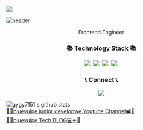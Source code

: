 ![](https://komarev.com/ghpvc/?username=korany-lee&label=views&style=plastic&color=blue)
<!--<img src="bio2_gif.gif" width="1000">-->
![header](https://capsule-render.vercel.app/api?&type=wave&color=gradient&text=Davey&height=300)
<p align="center">
Frontend Engineer <br>
</p>
<h3 align="center">📚 Technology Stack 📚</h3>

<p align="center">
  <img src="https://img.shields.io/badge/-Javascript-F7DF1E?&logo=Javascript&logoColor=black"/></a>&nbsp
  <img src="https://img.shields.io/badge/-React-61DAFB?&logo=React&logoColor=white"/></a>&nbsp
  <img src="https://img.shields.io/badge/-Python-3178C6?&logo=Typescript&logoColor=white"/></a>&nbsp
  <img src="https://img.shields.io/badge/-Nextjs-000000?&logo=Next.js&logoColor=white"/></a>&nbsp
</p>

<h3 align="center">📞 Connect 📞</h3>
  
<p align="center">
  <a href="mailto:gygy7151@gmail.com"><img src="https://img.shields.io/badge/Gmail-d14836?style=flat-square&logo=Gmail&logoColor=white&link=mailto:gygy7151@gmail.com"/></a>
<p>

![gygy7151's github stats](https://github-readme-stats.vercel.app/api?username=gygy7151&show_icons=true)<br>
<a target="_blank" href="https://www.youtube.com/channel/UC8tyIHA9NzE3FcttppU8Wfg"> 💙🦊bluevulpe junior developwe Youtube Channel📽💙</a><br>
<a target="_blank" href="https://foxvox.tistory.com/"> 💙🦊bluevulpe Tech BLOG💻✒💙</a><br>

